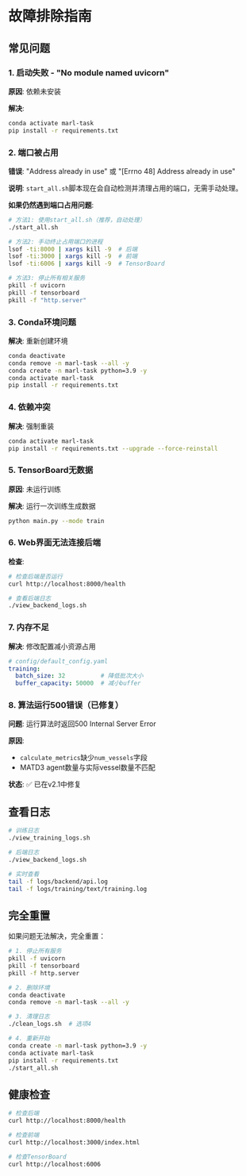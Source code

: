 # 故障排除指南

## 常见问题

### 1. 启动失败 - "No module named uvicorn"

**原因**: 依赖未安装

**解决**:
```bash
conda activate marl-task
pip install -r requirements.txt
```

### 2. 端口被占用

**错误**: "Address already in use" 或 "[Errno 48] Address already in use"

**说明**: `start_all.sh`脚本现在会自动检测并清理占用的端口，无需手动处理。

**如果仍然遇到端口占用问题**:
```bash
# 方法1: 使用start_all.sh（推荐，自动处理）
./start_all.sh

# 方法2: 手动终止占用端口的进程
lsof -ti:8000 | xargs kill -9  # 后端
lsof -ti:3000 | xargs kill -9  # 前端
lsof -ti:6006 | xargs kill -9  # TensorBoard

# 方法3: 停止所有相关服务
pkill -f uvicorn
pkill -f tensorboard
pkill -f "http.server"
```

### 3. Conda环境问题

**解决**: 重新创建环境
```bash
conda deactivate
conda remove -n marl-task --all -y
conda create -n marl-task python=3.9 -y
conda activate marl-task
pip install -r requirements.txt
```

### 4. 依赖冲突

**解决**: 强制重装
```bash
conda activate marl-task
pip install -r requirements.txt --upgrade --force-reinstall
```

### 5. TensorBoard无数据

**原因**: 未运行训练

**解决**: 运行一次训练生成数据
```bash
python main.py --mode train
```

### 6. Web界面无法连接后端

**检查**:
```bash
# 检查后端是否运行
curl http://localhost:8000/health

# 查看后端日志
./view_backend_logs.sh
```

### 7. 内存不足

**解决**: 修改配置减小资源占用
```yaml
# config/default_config.yaml
training:
  batch_size: 32          # 降低批次大小
  buffer_capacity: 50000  # 减小buffer
```

### 8. 算法运行500错误（已修复）

**问题**: 运行算法时返回500 Internal Server Error

**原因**:
- `calculate_metrics`缺少`num_vessels`字段
- MATD3 agent数量与实际vessel数量不匹配

**状态**: ✅ 已在v2.1中修复

## 查看日志

```bash
# 训练日志
./view_training_logs.sh

# 后端日志
./view_backend_logs.sh

# 实时查看
tail -f logs/backend/api.log
tail -f logs/training/text/training.log
```

## 完全重置

如果问题无法解决，完全重置：

```bash
# 1. 停止所有服务
pkill -f uvicorn
pkill -f tensorboard
pkill -f http.server

# 2. 删除环境
conda deactivate
conda remove -n marl-task --all -y

# 3. 清理日志
./clean_logs.sh  # 选项4

# 4. 重新开始
conda create -n marl-task python=3.9 -y
conda activate marl-task
pip install -r requirements.txt
./start_all.sh
```

## 健康检查

```bash
# 检查后端
curl http://localhost:8000/health

# 检查前端
curl http://localhost:3000/index.html

# 检查TensorBoard
curl http://localhost:6006
```

